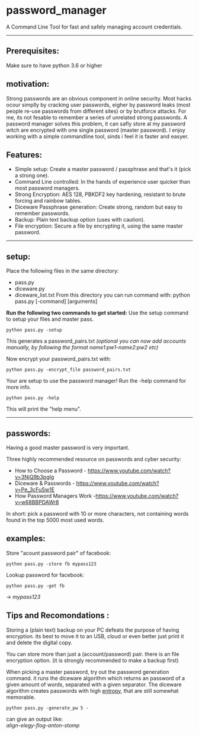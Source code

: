 # password_manager
A Command Line Tool for fast and safely managing account credentials.

---
## Prerequisites:
Make sure to have python 3.6 or higher

## motivation: 
Strong passwords are an obvious component in online security. Most hacks ocour simplly by cracking user passwords, eigher by password leaks (most people re-use passwords from different sites) or by brutforce attacks. 
For me, its not fesable to remember a series of unrelated strong passwords. A password manager solves this problem, it can safly store al my password witch are encrypted with one single password (master password). 
I enjoy working with a simple commandline tool, sinds i feel it is faster and easyer. 


## Features:

* Simple setup: Create a master password / passphrase and that's it (pick a strong one).
* Command Line controlled: In the hands of experience user quicker than most password managers.  
* Strong Encryption: AES 128, PBKDF2 key hardening, resistant to brute forcing and rainbow tables.
* Diceware Passphrase generation: Create strong, random but easy to remember passwords.
* Backup: Plain text backup option (uses with caution).
* File encryption: Secure a file by encrypting it, using the same master password.
---

## setup:
Place the following files in the same directory:
* pass.py
* diceware.py
* diceware_list.txt
From this directory you can run command with: python pass.py [-command] [arguments]

**Run the following two commands to get started:** 
Use the setup command to setup your files and master pass. 
```
python pass.py -setup
```
This generates a password_pairs.txt 
*(optional you can now add accounts manually, by following the format name1:pw1-name2:pw2 etc)*

Now encrypt your password_pairs.txt with: 
```
python pass.py -encrypt_file password_pairs.txt
```
Your are setup to use the password manager! 
Run the -help command for more info. 
```
python pass.py -help
```
This will print the "help menu". 

---

## passwords: 
Having a good master password is very important. 

Three highly recommended resource on passwords and cyber security:
* How to Choose a Password - https://www.youtube.com/watch?v=3NjQ9b3pgIg
* Diceware & Passwords - https://www.youtube.com/watch?v=Pe_3cFuSw1E
* How Password Managers Work -https://www.youtube.com/watch?v=w68BBPDAWr8

In short: pick a password with 10 or more characters, not containing words found in the top 5000 most used words.

## examples:
Store "acount password pair" of facebook: 
```
python pass.py -store fb mypass123
```


Lookup password for facebook: 
```
python pass.py -get fb
```
-> *mypass123*


## Tips and Recomondations : 

Storing a (plain text) backup on your PC defeats the purpose of having encryption. its best to move it to an USB, cloud or even better just print it and delete the digital copy. 

You can store more than just a (account/password) pair. there is an file encryption option. (it is strongly recommended to make a backup first) 

When picking a master password, try out the password generation command. it runs the diceware algorithm which returns an password of a given amount of words, separated with a given separator. The diceware algorithm creates passwords with high [entropy](https://en.wikipedia.org/wiki/Password_strength#Entropy_as_a_measure_of_password_strength), that are still somewhat memorable. 

```
python pass.py -generate_pw 5 -
```
can give an output like:  
*align-elegy-flog-anton-stomp*





